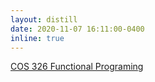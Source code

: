 ```yaml
---
layout: distill
date: 2020-11-07 16:11:00-0400
inline: true
---
```


 <a href="https://www.cs.princeton.edu/courses/archive/fall20/cos326/info.php" target="blank">COS 326 Functional Programing </a>

